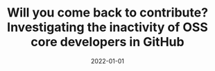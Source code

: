 ---
title: "Will you come back to contribute? Investigating the inactivity of OSS core developers in GitHub"
collection: publications
category: manuscripts
permalink: /publication/2022-01-01-Will-you-come-back-to-contribute-Investigating-the-inactivity-of-OSS-core-developers-in-GitHub
date: 2022-01-01
venue: 'Empir. Softw. Eng.'
paperurl: 'https://doi.org/10.1007/s10664-021-10012-6'
citation: ' Fabio Calefato,  Marco Gerosa,  Giuseppe Iaffaldano,  Filippo Lanubile,  Igor Steinmacher, &quot;Will you come back to contribute? Investigating the inactivity of OSS core developers in GitHub.&quot; <i>Empir. Softw. Eng.</i>, 2022.'
doi: https://doi.org/10.1007/s10664-021-10012-6
---